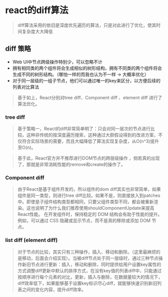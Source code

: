# react的diff算法

> diff算法采用的依旧是深度优先遍历的算法，只是对此进行了优化，使其时间复杂度大大降低
## diff 策略
* Web UI中节点跨级操作特别少，可以忽略不计
* 拥有相同类的两个组件将会生成相似的树形结构，拥有不同类的两个组件将会生成不同的树形结构。（哪怕一样的而我也认为不一样 -> 大概率优化）
* 对于同一层级的一组子节点，他们可以通过唯一的key来区分，以方便后续的列表对比算法

> 基于如上，React分别对tree diff、Component diff 、element diff 进行了算法优化。

### tree diff
> 基于策略一，React的diff非常简单明了：只会对同一层次的节点进行比较。这种非传统的按深度遍历搜索，这种通过大胆假设得到的改进方案，不仅符合实际场景的需要，而且大幅降低了算法实现复杂度，从O(n^3)提升至O(n)。

> 基于此，React官方并不推荐进行DOM节点的跨层级操作 ，倘若真的出现了，那就是非常消耗性能的remove和create的操作了。

### Component diff
> 由于React是基于组件开发的，所以组件的dom diff其实也非常简单，如果组件是同一类型，则进行tree diff比较。如果不是，则直接放入到patches中。即使是子组件结构类型都相同，只要父组件类型不同，都会被重新渲染。这也说明了为什么我们推荐使用shouldComponentUpdate来提高React性能。
> 在开发组件时，保持稳定的 DOM 结构会有助于性能的提升。例如，可以通过 CSS 隐藏或显示节点，而不是真的移除或添加 DOM 节点。

### list diff (element diff)
> 对于节点的比较，其实只有三种操作，插入、移动和删除。（这里最麻烦的是移动，后面会介绍实现）。当被diff节点处于同一层级时，通过三种节点操作新旧节点进行更新：插入，移动和删除，同时提供给用户设置key属性的方式调整diff更新中默认的排序方式，在没有key值的列表diff中，只能通过按顺序进行每个元素的对比，更新，插入与删除，在数据量较大的情况下，diff效率低下，如果能够基于设置key标识尽心diff，就能够快速识别新旧列表之间的变化内容，提升diff效率。